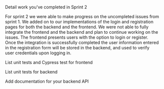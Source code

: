 Detail work you've completed in Sprint 2

For sprint 2 we were able to make progress on the uncompleted issues from sprint 1. We added on to our implementations of the login and registration pages for both the backend and the frontend. We were not able to fully integrate the frontend and the backend and plan to continue working on the issues. The frontend presents users with the option to login or register. Once the integration is successfully completed the user information entered in the registration form will be stored in the backend, and used to verify user credentials upon logging in.


List unit tests and Cypress test for frontend


List unit tests for backend


Add documentation for your backend API 
